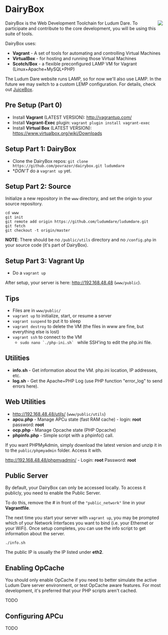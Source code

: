 # DairyBox
<img align="right" src="https://raw.githubusercontent.com/povrazor/dairybox/master/docs/Logo.png">
DairyBox is the Web Development Toolchain for Ludum Dare. To participate and contribute to the core development, you will be using this suite of tools.

DairyBox uses: 
* **Vagrant** - A set of tools for automating and controlling Virtual Machines
* **VirtualBox** - for hosting and running those Virtual Machines
* **Scotch/Box** - a flexible preconfigured LAMP VM for Vagrant (Linux+Apache+MySQL+PHP)

The Ludum Dare website runs LAMP, so for now we'll also use LAMP. In the future we may switch to a custom LEMP configuration. For details, check out [JuiceBox](https://github.com/povrazor/juicebox).

## Pre Setup (Part 0)
* Install **Vagrant** (LATEST VERSION): http://vagrantup.com/
* Install **Vagrant-Exec** plugin: `vagrant plugin install vagrant-exec`
* Install **Virtual Box** (LATEST VERSION): https://www.virtualbox.org/wiki/Downloads

## Setup Part 1: DairyBox
* Clone the DairyBox repos: `git clone https://github.com/povrazor/dairybox.git ludumdare`
* **DON'T* do a `vagrant up` yet.

## Setup Part 2: Source
Initialize a new repository in the `www` directory, and set the origin to your source repository.

```
cd www
git init
git remote add origin https://github.com/ludumdare/ludumdare.git
git fetch
git checkout -t origin/master
```

**NOTE**: There should be no `/public/utils` directory and no `/config.php` in your source code (it's part of DairyBox).

## Setup Part 3: Vagrant Up
* Do a `vagrant up`

After setup, your server is here: http://192.168.48.48 (`www/public`).


## Tips
* Files are in `www/public/`
* `vagrant up` to initialize, start, or resume a server
* `vagrant suspend` to put it to sleep
* `vagrant destroy` to delete the VM (the files in www are fine, but everything else is lost)
* `vagrant ssh` to connect to the VM
  * ``sudo nano `./php-ini.sh` `` while SSH'ing to edit the php.ini file.

## Utilities
* **info.sh** - Get information about the VM. php.ini location, IP addresses, etc.
* **log.sh** - Get the Apache+PHP Log (use PHP function "error_log" to send errors here).

## Web Utilities
* http://192.168.48.48/utils/ (`www/public/utils`)
* **apcu.php** - Manage APCu state (fast RAM cache) - login: **root**  password: **root**
* **ocp.php** - Manage Opcache state (PHP Opcache)
* **phpinfo.php** - Simple script with a phpinfo() call.

If you want PHPMyAdmin, simply download the latest version and unzip it in to the `public/phpmyadmin` folder. Access it with.

http://192.168.48.48/phpmyadmin/ - Login: **root**  Password: **root**

## Public Server
By default, your DairyBox can only be accessed locally. To access it publicly, you need to enable the Public Server.

To do this, remove the # in front of the `"public_network"` line in your **Vagrantfile**.

The next time you start your server with `vagrant up`, you may be prompted which of your Network Interfaces you want to bind (i.e. your Ethernet or your WiFi). Once setup completes, you can use the info script to get information about the server.

`./info.sh`

The public IP is usually the IP listed under **eth2**.

## Enabling OpCache
You should only enable OpCache if you need to better simulate the active Ludum Dare server environment, or test OpCache aware features. For most development, it's preferred that your PHP scripts aren't cached.

TODO

## Configuring APCu
TODO
